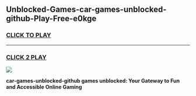 
## Unblocked-Games-car-games-unblocked-github-Play-Free-e0kge
<h3>
<a href="https://premium76.site?title=car-games-unblocked-github&ref=12A">CLICK TO PLAY</a></h3>
<hr>

<h3>
<a href="https://premium76.site?title=car-games-unblocked-github&ref=12A">CLICK 2 PLAY</a>
  
</h3>

<a href="https://premium76.site?title=car-games-unblocked-github&ref=12A"><img src="https://clearcache.store/games.png"></a>


**car-games-unblocked-github games unblocked: Your Gateway to Fun and Accessible Online Gaming**
